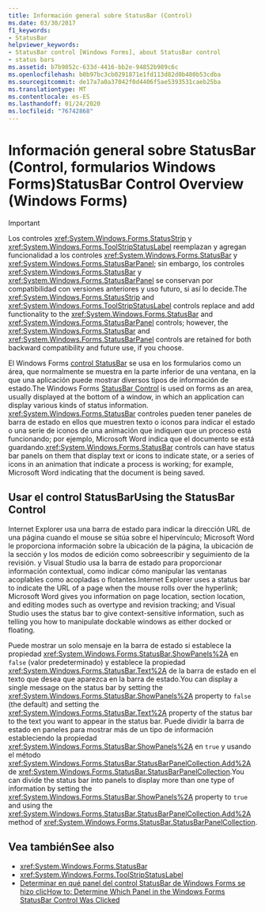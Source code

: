 ```yaml
---
title: Información general sobre StatusBar (Control)
ms.date: 03/30/2017
f1_keywords:
- StatusBar
helpviewer_keywords:
- StatusBar control [Windows Forms], about StatusBar control
- status bars
ms.assetid: b7b9852c-633d-4416-bb2e-94852b989c6c
ms.openlocfilehash: b0b97bc3cb0291871e1fd113d82d0b480b53cdba
ms.sourcegitcommit: de17a7a0a37042f0d4406f5ae5393531caeb25ba
ms.translationtype: MT
ms.contentlocale: es-ES
ms.lasthandoff: 01/24/2020
ms.locfileid: "76742868"
---
```

# <a name="statusbar-control-overview-windows-forms"></a><span data-ttu-id="8362a-102">Información general sobre StatusBar (Control, formularios Windows Forms)</span><span class="sxs-lookup"><span data-stu-id="8362a-102">StatusBar Control Overview (Windows Forms)</span></span>
> [!IMPORTANT]
> <span data-ttu-id="8362a-103">Los controles <xref:System.Windows.Forms.StatusStrip> y <xref:System.Windows.Forms.ToolStripStatusLabel> reemplazan y agregan funcionalidad a los controles <xref:System.Windows.Forms.StatusBar> y <xref:System.Windows.Forms.StatusBarPanel>; sin embargo, los controles <xref:System.Windows.Forms.StatusBar> y <xref:System.Windows.Forms.StatusBarPanel> se conservan por compatibilidad con versiones anteriores y uso futuro, si así lo decide.</span><span class="sxs-lookup"><span data-stu-id="8362a-103">The <xref:System.Windows.Forms.StatusStrip> and <xref:System.Windows.Forms.ToolStripStatusLabel> controls replace and add functionality to the <xref:System.Windows.Forms.StatusBar> and <xref:System.Windows.Forms.StatusBarPanel> controls; however, the <xref:System.Windows.Forms.StatusBar> and <xref:System.Windows.Forms.StatusBarPanel> controls are retained for both backward compatibility and future use, if you choose.</span></span>  
  
 <span data-ttu-id="8362a-104">El Windows Forms [control StatusBar](statusbar-control-windows-forms.md) se usa en los formularios como un área, que normalmente se muestra en la parte inferior de una ventana, en la que una aplicación puede mostrar diversos tipos de información de estado.</span><span class="sxs-lookup"><span data-stu-id="8362a-104">The Windows Forms [StatusBar Control](statusbar-control-windows-forms.md) is used on forms as an area, usually displayed at the bottom of a window, in which an application can display various kinds of status information.</span></span> <span data-ttu-id="8362a-105"><xref:System.Windows.Forms.StatusBar> controles pueden tener paneles de barra de estado en ellos que muestren texto o iconos para indicar el estado o una serie de iconos de una animación que indiquen que un proceso está funcionando; por ejemplo, Microsoft Word indica que el documento se está guardando.</span><span class="sxs-lookup"><span data-stu-id="8362a-105"><xref:System.Windows.Forms.StatusBar> controls can have status bar panels on them that display text or icons to indicate state, or a series of icons in an animation that indicate a process is working; for example, Microsoft Word indicating that the document is being saved.</span></span>  
  
## <a name="using-the-statusbar-control"></a><span data-ttu-id="8362a-106">Usar el control StatusBar</span><span class="sxs-lookup"><span data-stu-id="8362a-106">Using the StatusBar Control</span></span>  
 <span data-ttu-id="8362a-107">Internet Explorer usa una barra de estado para indicar la dirección URL de una página cuando el mouse se sitúa sobre el hipervínculo; Microsoft Word le proporciona información sobre la ubicación de la página, la ubicación de la sección y los modos de edición como sobreescribir y seguimiento de la revisión. y Visual Studio usa la barra de estado para proporcionar información contextual, como indicar cómo manipular las ventanas acoplables como acopladas o flotantes.</span><span class="sxs-lookup"><span data-stu-id="8362a-107">Internet Explorer uses a status bar to indicate the URL of a page when the mouse rolls over the hyperlink; Microsoft Word gives you information on page location, section location, and editing modes such as overtype and revision tracking; and Visual Studio uses the status bar to give context-sensitive information, such as telling you how to manipulate dockable windows as either docked or floating.</span></span>  
  
 <span data-ttu-id="8362a-108">Puede mostrar un solo mensaje en la barra de estado si establece la propiedad <xref:System.Windows.Forms.StatusBar.ShowPanels%2A> en `false` (valor predeterminado) y establece la propiedad <xref:System.Windows.Forms.StatusBar.Text%2A> de la barra de estado en el texto que desea que aparezca en la barra de estado.</span><span class="sxs-lookup"><span data-stu-id="8362a-108">You can display a single message on the status bar by setting the <xref:System.Windows.Forms.StatusBar.ShowPanels%2A> property to `false` (the default) and setting the <xref:System.Windows.Forms.StatusBar.Text%2A> property of the status bar to the text you want to appear in the status bar.</span></span> <span data-ttu-id="8362a-109">Puede dividir la barra de estado en paneles para mostrar más de un tipo de información estableciendo la propiedad <xref:System.Windows.Forms.StatusBar.ShowPanels%2A> en `true` y usando el método <xref:System.Windows.Forms.StatusBar.StatusBarPanelCollection.Add%2A> de <xref:System.Windows.Forms.StatusBar.StatusBarPanelCollection>.</span><span class="sxs-lookup"><span data-stu-id="8362a-109">You can divide the status bar into panels to display more than one type of information by setting the <xref:System.Windows.Forms.StatusBar.ShowPanels%2A> property to `true` and using the <xref:System.Windows.Forms.StatusBar.StatusBarPanelCollection.Add%2A> method of <xref:System.Windows.Forms.StatusBar.StatusBarPanelCollection>.</span></span>  
  
## <a name="see-also"></a><span data-ttu-id="8362a-110">Vea también</span><span class="sxs-lookup"><span data-stu-id="8362a-110">See also</span></span>

- <xref:System.Windows.Forms.StatusBar>
- <xref:System.Windows.Forms.ToolStripStatusLabel>
- [<span data-ttu-id="8362a-111">Determinar en qué panel del control StatusBar de Windows Forms se hizo clic</span><span class="sxs-lookup"><span data-stu-id="8362a-111">How to: Determine Which Panel in the Windows Forms StatusBar Control Was Clicked</span></span>](determine-which-panel-wf-statusbar-control-was-clicked.md)
